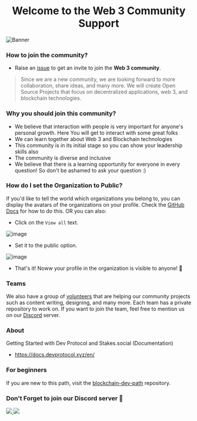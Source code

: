 <h1 align="center"> Welcome to the Web 3 Community Support</h1>
<img alt= "Banner" src= "/Images/blockchain.gif">

### How to join the community?

- Raise an [issue](https://github.com/web3community/support/issues/new?assignees=&labels=github-invitation&template=invitation.yml&title=Please+invite+me+to+the+community) to get an invite to join the **Web 3 community**.

> Since we are a new community, we are looking forward to more collaboration, share ideas, and many more. We will create Open Source Projects that focus on decentralized applications, web 3, and blockchain technologies.

### Why you should join this community?

- We believe that interaction with people is very important for anyone's personal growth. Here You will get to interact with some great folks 
- We can learn together about Web 3 and Blockchain technologies
- This community is in its initial stage so you can show your leadership skills also
- The community is diverse and inclusive
- We believe that there is a learning opportunity for everyone in every question! So don't be ashamed to ask your question :)

### How do I set the Organization to Public?

If you'd like to tell the world which organizations you belong to, you can display the avatars of the organizations on your profile. Check the <a href="https://docs.github.com/en/github/setting-up-and-managing-your-github-user-account/managing-your-membership-in-organizations/publicizing-or-hiding-organization-membership">GitHub Docs</a> for how to do this. OR you can also:

- Click on the `View all` text.

![image](https://user-images.githubusercontent.com/51391473/133660173-8b63685c-8e7f-48dc-8a7e-e97335941137.png)

- Set it to the public option.

![image](https://user-images.githubusercontent.com/51391473/133660356-65cd3131-ed6e-4d1e-9bcd-cf6412b76662.png)

- That's it! Noww your profile in the organization is visible to anyone! 🎉
  
### Teams

We also have a group of [volunteers](https://github.com/orgs/web3community/teams) that are helping our community projects such as content writing, designing, and many more. Each team has a private repository to work on. If you want to join the team, feel free to mention us on our [Discord]() server. 

### About

Getting Started with Dev Protocol and Stakes.social (Documentation)
- <https://docs.devprotocol.xyz/en/>

### For beginners

If you are new to this path, visit the [blockchain-dev-path](https://github.com/web3community/blockchain-dev-path) repository.

### Don't Forget to join our Discord server 💜

<a href="https://discord.gg/3EN2UVE9mH">
   <img src="https://img.shields.io/discord/835424705410236427?logo=discord&style=for-the-badge" target="blank" />
</a>

<img src= "./Images/footer_welcome.gif">
